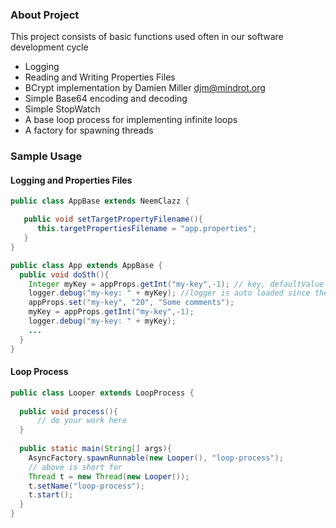 ### About Project
This project consists of basic functions used often in our software development cycle
* Logging
* Reading and Writing Properties Files
* BCrypt implementation by Damien Miller <djm@mindrot.org>
* Simple Base64 encoding and decoding
* Simple StopWatch
* A base loop process for implementing infinite loops
* A factory for spawning threads

### Sample Usage
#### Logging and Properties Files

``` java
public class AppBase extends NeemClazz {

   public void setTargetPropertyFilename(){
      this.targetPropertiesFilename = "app.properties";
   }
}

public class App extends AppBase {
  public void doSth(){
    Integer myKey = appProps.getInt("my-key",-1); // key, defaultValue
    logger.debug("my-key: " + myKey); //logger is auto loaded since the parent extends NeemClazz
    appProps.set("my-key", "20", "Some comments");
    myKey = appProps.getInt("my-key",-1);
    logger.debug("my-key: " + myKey);
    ...
  }
}
```

#### Loop Process
``` java
public class Looper extends LoopProcess {
  
  public void process(){
      // do your work here
  }
  
  public static main(String[] args){
    AsyncFactory.spawnRunnable(new Looper(), "loop-process");
    // above is short for
    Thread t = new Thread(new Looper());
    t.setName("loop-process");
    t.start();
  }
}
```
